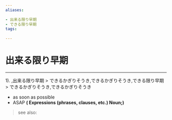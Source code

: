 ```yaml
---
aliases:
    
- 出来る限り早期
- できる限り早期
tags:
    
---
```


# 出来る限り早期
---
1).
,出来る限り早期 > できるかぎりそうき,できるかぎりそうき,できる限り早期 > できるかぎりそうき,できるかぎりそうき

- as soon as possible
- ASAP
**( Expressions (phrases, clauses, etc.) Noun;)**
> see also: 
            
